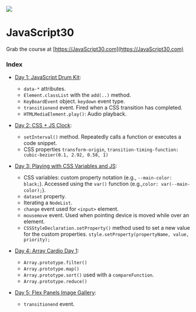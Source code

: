 ![](https://javascript30.com/images/JS3-social-share.png)

# JavaScript30

Grab the course at [https://JavaScript30.com](https://JavaScript30.com)

### Index

  * [Day 1: JavaScript Drum Kit](https://github.com/nabrus/JavaScript30/tree/master/01-js-drum-kit):
    * `data-*` attributes.
    * `Element.classList` with the `add(..)` method.
    * `KeyBoardEvent` object. `keydown` event type.
    * `transitionend` event. Fired when a CSS transition has completed.
    * `HTMLMediaElement.play()`: Audio playback.

  * [Day 2: CSS + JS Clock](https://github.com/nabrus/JavaScript30/tree/master/02-js-css-clock):
    * `setInterval()` method. Repeatedly calls a function or executes a code snippet.
    * CSS properties `transform-origin`, `transition-timing-function: cubic-bezier(0.1, 2.92, 0.58, 1)`

  * [Day 3: Playing with CSS Variables and JS](https://github.com/nabrus/JavaScript30/tree/master/03-css-variables):
    * CSS variables: custom property notation (e.g., `--main-color: black;`). Accessed using the `var()` function (e.g.,`color: var(--main-color);`).
    * `dataset` property.
    * Iterating a `NodeList`.
    * `change` event used for `<input>` element.
    * `mousemove` event. Used when pointing device is moved while over an element.
    * `CSSStyleDeclaration.setProperty()` method used to set a new value for the custom properties. `style.setProperty(propertyName, value, priority);`

  * [Day 4: Array Cardio Day 1](https://github.com/nabrus/JavaScript30/tree/master/04-array-cardio-day1):
    * `Array.prototype.filter()`
    * `Array.prototype.map()`
    * `Array.prototype.sort()` used with a `compareFunction`.
    * `Array.prototype.reduce()`

  * [Day 5: Flex Panels Image Gallery](https://github.com/nabrus/JavaScript30/tree/master/05-flex-panel-gallery):
    * `transitionend` event.